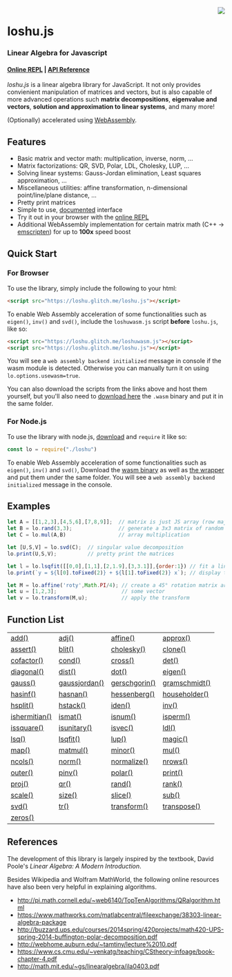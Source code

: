 <img src="https://cdn.glitch.com/4ccedd07-e2b9-4ccf-9add-44a186608f08%2Floshu-logo-small.png?v=1562645323244" align="right" />

# loshu.js 

### Linear Algebra for Javascript

#### [Online REPL](https://loshu.glitch.me) | [API Reference](https://loshu.glitch.me/apidoc.html)

*loshu.js* is a linear algebra library for JavaScript.
It not only provides convienient manipulation of matrices and vectors,
but is also capable of more advanced operations such **matrix decompositions**,
**eigenvalue and vectors**, **solution and approximation to linear systems**, and many more!

(Optionally) accelerated using [WebAssembly](https://webassembly.org/).

## Features

- Basic matrix and vector math: multiplication, inverse, norm, ...
- Matrix factorizations: QR, SVD, Polar, LDL, Cholesky, LUP, ...
- Solving linear systems: Gauss-Jordan elimination, Least squares approximation, ...
- Miscellaneous utilities: affine transformation, n-dimensional point/line/plane distance, ...
- Pretty print matrices
- Simple to use, [documented](https://loshu.glitch.me/apidoc.html#lsqfit) interface
- Try it out in your browser with the [online REPL](https://loshu.glitch.me)
- Additional WebAssembly implementation for certain matrix math (C++ → [emscripten](https://emscripten.org/)) for up to **100x** speed boost

## Quick Start

### For Browser

To use the library, simply include the following to your html:

```html
<script src="https://loshu.glitch.me/loshu.js"></script>
```

To enable Web Assembly acceleration of some functionalities such as `eigen()`, `inv()` and `svd()`, include the `loshuwasm.js` script **before** `loshu.js`, like so:

```html
<script src="https://loshu.glitch.me/loshuwasm.js"></script>
<script src="https://loshu.glitch.me/loshu.js"></script>
```

You will see a `web assembly backend initialized` message in console if the wasm module is detected. Otherwise you can manually turn it on using `lo.options.usewasm=true`.


You can also download the scripts from the links above and host them yourself, but you'll also need to [download here](https://loshu.glitch.me/loshuwasm.wasm) the `.wasm` binary and put it in the same folder.

### For Node.js

To use the library with node.js, [download](https://loshu.glitch.me/loshu.js) and `require` it like so:

```javascript
const lo = require("./loshu")
```

To enable Web Assembly acceleration of some functionalities such as `eigen()`, `inv()` and `svd()`, Download the [wasm binary](https://loshu.glitch.me/loshuwasm.wasm) 
as well as [the wrapper](https://loshu.glitch.me/loshuwasm.js) and put them under the same folder. You will see a `web assembly backend initialized` message in the console.

## Examples

```javascript
let A = [[1,2,3],[4,5,6],[7,8,9]];  // matrix is just JS array (row major)
let B = lo.rand(3,3);               // generate a 3x3 matrix of random values
let C = lo.mul(A,B)                 // array multiplication

let [U,S,V] = lo.svd(C);  // singular value decomposition
lo.print(U,S,V);          // pretty print the matrices

let l = lo.lsqfit([[0,0],[1,1],[2,1.9],[3,3.1]],{order:1}) // fit a line to data points
lo.print(`y = ${l[0].toFixed(2)} + ${l[1].toFixed(2)} x`); // display the line equation

let M = lo.affine('roty',Math.PI/4); // create a 45° rotation matrix around y axis
let u = [1,2,3];                     // some vector
let v = lo.transform(M,u);           // apply the transform

```

## Function List

| | | | |
|-|-|-|-|
|[add()](https://loshu.glitch.me/apidoc.html#add)|[adj()](https://loshu.glitch.me/apidoc.html#adj)|[affine()](https://loshu.glitch.me/apidoc.html#affine)|[approx()](https://loshu.glitch.me/apidoc.html#approx)|
|[assert()](https://loshu.glitch.me/apidoc.html#assert)|[blit()](https://loshu.glitch.me/apidoc.html#blit)|[cholesky()](https://loshu.glitch.me/apidoc.html#cholesky)|[clone()](https://loshu.glitch.me/apidoc.html#clone)|
|[cofactor()](https://loshu.glitch.me/apidoc.html#cofactor)|[cond()](https://loshu.glitch.me/apidoc.html#cond)|[cross()](https://loshu.glitch.me/apidoc.html#cross)|[det()](https://loshu.glitch.me/apidoc.html#det)|
|[diagonal()](https://loshu.glitch.me/apidoc.html#diagonal)|[dist()](https://loshu.glitch.me/apidoc.html#dist)|[dot()](https://loshu.glitch.me/apidoc.html#dot)|[eigen()](https://loshu.glitch.me/apidoc.html#eigen)|
|[gauss()](https://loshu.glitch.me/apidoc.html#gauss)|[gaussjordan()](https://loshu.glitch.me/apidoc.html#gaussjordan)|[gerschgorin()](https://loshu.glitch.me/apidoc.html#gerschgorin)|[gramschmidt()](https://loshu.glitch.me/apidoc.html#gramschmidt)|
|[hasinf()](https://loshu.glitch.me/apidoc.html#hasinf)|[hasnan()](https://loshu.glitch.me/apidoc.html#hasnan)|[hessenberg()](https://loshu.glitch.me/apidoc.html#hessenberg)|[householder()](https://loshu.glitch.me/apidoc.html#householder)|
|[hsplit()](https://loshu.glitch.me/apidoc.html#hsplit)|[hstack()](https://loshu.glitch.me/apidoc.html#hstack)|[iden()](https://loshu.glitch.me/apidoc.html#iden)|[inv()](https://loshu.glitch.me/apidoc.html#inv)|
|[ishermitian()](https://loshu.glitch.me/apidoc.html#ishermitian)|[ismat()](https://loshu.glitch.me/apidoc.html#ismat)|[isnum()](https://loshu.glitch.me/apidoc.html#isnum)|[isperm()](https://loshu.glitch.me/apidoc.html#isperm)|
|[issquare()](https://loshu.glitch.me/apidoc.html#issquare)|[isunitary()](https://loshu.glitch.me/apidoc.html#isunitary)|[isvec()](https://loshu.glitch.me/apidoc.html#isvec)|[ldl()](https://loshu.glitch.me/apidoc.html#ldl)|
|[lsq()](https://loshu.glitch.me/apidoc.html#lsq)|[lsqfit()](https://loshu.glitch.me/apidoc.html#lsqfit)|[lup()](https://loshu.glitch.me/apidoc.html#lup)|[magic()](https://loshu.glitch.me/apidoc.html#magic)|
|[map()](https://loshu.glitch.me/apidoc.html#map)|[matmul()](https://loshu.glitch.me/apidoc.html#matmul)|[minor()](https://loshu.glitch.me/apidoc.html#minor)|[mul()](https://loshu.glitch.me/apidoc.html#mul)|
|[ncols()](https://loshu.glitch.me/apidoc.html#ncols)|[norm()](https://loshu.glitch.me/apidoc.html#norm)|[normalize()](https://loshu.glitch.me/apidoc.html#normalize)|[nrows()](https://loshu.glitch.me/apidoc.html#nrows)|
|[outer()](https://loshu.glitch.me/apidoc.html#outer)|[pinv()](https://loshu.glitch.me/apidoc.html#pinv)|[polar()](https://loshu.glitch.me/apidoc.html#polar)|[print()](https://loshu.glitch.me/apidoc.html#print)|
|[proj()](https://loshu.glitch.me/apidoc.html#proj)|[qr()](https://loshu.glitch.me/apidoc.html#qr)|[rand()](https://loshu.glitch.me/apidoc.html#rand)|[rank()](https://loshu.glitch.me/apidoc.html#rank)|
|[scale()](https://loshu.glitch.me/apidoc.html#scale)|[size()](https://loshu.glitch.me/apidoc.html#size)|[slice()](https://loshu.glitch.me/apidoc.html#slice)|[sub()](https://loshu.glitch.me/apidoc.html#sub)|
|[svd()](https://loshu.glitch.me/apidoc.html#svd)|[tr()](https://loshu.glitch.me/apidoc.html#tr)|[transform()](https://loshu.glitch.me/apidoc.html#transform)|[transpose()](https://loshu.glitch.me/apidoc.html#transpose)|
|[zeros()](https://loshu.glitch.me/apidoc.html#zeros)|

## References

The development of this library is largely inspired by the textbook, David Poole's *Linear Algebra: A Modern Introduction*.

Besides Wikipedia and Wolfram MathWorld, the following online resources have also been very helpful in explaining algorithms.

- http://pi.math.cornell.edu/~web6140/TopTenAlgorithms/QRalgorithm.html
- https://www.mathworks.com/matlabcentral/fileexchange/38303-linear-algebra-package
- http://buzzard.ups.edu/courses/2014spring/420projects/math420-UPS-spring-2014-buffington-polar-decomposition.pdf
- http://webhome.auburn.edu/~tamtiny/lecture%2010.pdf
- https://www.cs.cmu.edu/~venkatg/teaching/CStheory-infoage/book-chapter-4.pdf
- http://math.mit.edu/~gs/linearalgebra/ila0403.pdf
